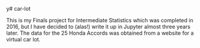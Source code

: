 y# car-lot

This is my Finals project for Intermediate Statistics which was completed in 2016, but I have decided to (alas!) write it up in Jupyter almost three years later. The data for the 25 Honda Accords was obtained from a website for a virtual car lot. 
 
